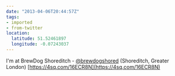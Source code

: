 ```yaml
---
date: "2013-04-06T20:44:57Z"
tags:
- imported
- from-twitter
location:
  latitude: 51.52461897
  longitude: -0.07243037
---
```

I'm at BrewDog Shoreditch - [@brewdogshored](https://twitter.com/brewdogshored) \(Shoreditch, Greater London\) [https://4sq.com/16ECR8N](https://4sq.com/16ECR8N)
